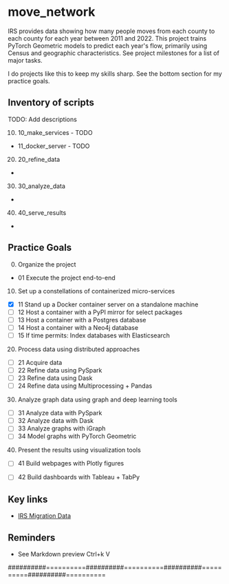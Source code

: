 # move_network

IRS provides data showing how many people moves from each county to each county
for each year between 2011 and 2022. This project trains PyTorch
Geometric models to predict each year's flow, primarily using Census and
geographic characteristics.  See project milestones for a list of major
tasks.

I do projects like this to keep my skills sharp.  See the bottom section for
my practice goals.

## Inventory of scripts

TODO: Add descriptions

10. 10_make_services - TODO
- 11_docker_server - TODO

20. 20_refine_data
-

30. 30_analyze_data
-

40. 40_serve_results
-

## Practice Goals

0. Organize the project
- 01 Execute the project end-to-end

10. Set up a constellations of containerized micro-services
- [x] 11 Stand up a Docker container server on a standalone machine
- [ ] 12 Host a container with a PyPI mirror for select packages
- [ ] 13 Host a container with a Postgres database
- [ ] 14 Host a container with a Neo4j database
- [ ] 15 If time permits: Index databases with Elasticsearch

20. Process data using distributed approaches
- [ ] 21 Acquire data
- [ ] 22 Refine data using PySpark
- [ ] 23 Refine data using Dask
- [ ] 24 Refine data using Multiprocessing + Pandas

30. Analyze graph data using graph and deep learning tools
- [ ] 31 Analyze data with PySpark
- [ ] 32 Analyze data with Dask
- [ ] 33 Analyze graphs with iGraph
- [ ] 34 Model graphs with PyTorch Geometric

40. Present the results using visualization tools
- [ ] 41 Build webpages with Plotly figures
- [ ] 42 Build dashboards with Tableau + TabPy


## Key links
- [IRS Migration Data](https://www.irs.gov/statistics/soi-tax-stats-migration-data)

## Reminders 
- See Markdown preview Ctrl+k V

##########==========##########==========##########==========##########==========
